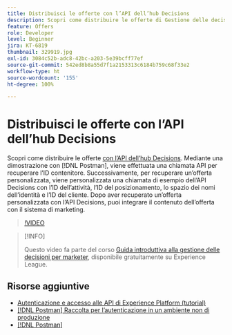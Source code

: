 ```yaml
---
title: Distribuisci le offerte con l’API dell’hub Decisions
description: Scopri come distribuire le offerte di Gestione delle decisioni con l’API Decisions.
feature: Offers
role: Developer
level: Beginner
jira: KT-6819
thumbnail: 329919.jpg
exl-id: 3084c52b-adc8-42bc-a203-5e39bcff77ef
source-git-commit: 542ed8b8a55d7f1a2153313c6184b759c68f33e2
workflow-type: ht
source-wordcount: '155'
ht-degree: 100%

---
```



# Distribuisci le offerte con l’API dell’hub Decisions

Scopri come distribuire le offerte [con l’API dell’hub Decisions](https://experienceleague.adobe.com/docs/journey-optimizer/using/offer-decisioniong/api-reference/offer-delivery/deliver-offers.html?lang=it). Mediante una dimostrazione con [!DNL Postman], viene effettuata una chiamata API per recuperare l’ID contenitore. Successivamente, per recuperare un’offerta personalizzata, viene personalizzata una chiamata di esempio dell’API Decisions con l’ID dell’attività, l’ID del posizionamento, lo spazio dei nomi dell’identità e l’ID del cliente. Dopo aver recuperato un’offerta personalizzata con l’API Decisions, puoi integrare il contenuto dell’offerta con il sistema di marketing.

>[!VIDEO](https://video.tv.adobe.com/v/329919?quality=12&learn=on)

>[!INFO]
>
> Questo video fa parte del corso [Guida introduttiva alla gestione delle decisioni per marketer](https://experienceleague.adobe.com/?recommended=ExperiencePlatform-U-1-2020.1.offerdecisioning), disponibile gratuitamente su Experience League.

## Risorse aggiuntive

* [Autenticazione e accesso alle API di Experience Platform (tutorial)](https://experienceleague.adobe.com/docs/platform-learn/tutorials/platform-api-authentication.html?lang=it)
* [[!DNL Postman] Raccolta per l’autenticazione in un ambiente non di produzione](https://github.com/adobe/experience-platform-postman-samples/tree/master/apis/ims)
* [[!DNL Postman]](https://www.postman.com/)
